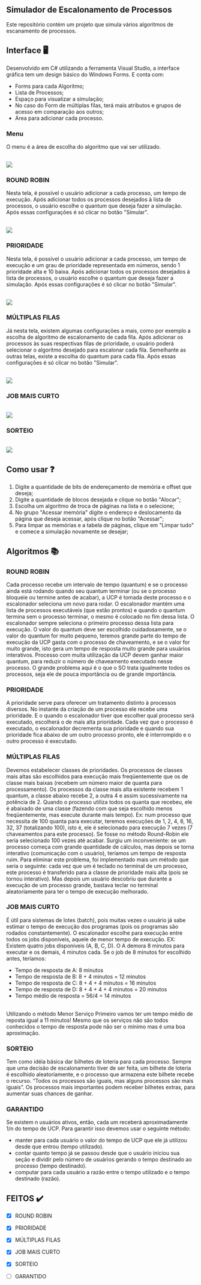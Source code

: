 ## Simulador de Escalonamento de Processos
Este repositório contém um projeto que simula vários algoritmos de escanamento de processos.

## Interface :desktop_computer:<br>
 Desenvolvido em C# utilizando a ferramenta Visual Studio, a interface gráfica tem um design básico do Windows Forms. E conta com:
 - Forms para cada Algoritmo;
 - Lista de Processos;
 - Espaço para visualizar a simulação;
 - No caso do Form de múltiplas filas, terá mais atributos e grupos de acesso em comparação aos outros;
 - Área para adicionar cada processo.
 
 ### Menu
  O menu é a área de escolha do algoritmo que vai ser utilizado.
  
<br><img src="imgs/menu.JPG"/><br>
### ROUND ROBIN
 Nesta tela, é possível o usuário adicionar a cada processo, um tempo de execução. Após adicionar todos os processos desejados à lista de processos, o usuário escolhe o quantum
que deseja fazer a simulação. Após essas configurações é só clicar no botão "Simular".

<br><img src="imgs/roundRobin.JPG"/><br>
### PRIORIDADE
 Nesta tela, é possível o usuário adicionar a cada processo, um tempo de execução e um grau de prioridade representada em números, sendo 1 prioridade alta e 10 baixa. Após adicionar todos os processos desejados à lista de processos, o usuário escolhe o quantum
que deseja fazer a simulação. Após essas configurações é só clicar no botão "Simular".

<br><img src="imgs/prioridade.JPG"/><br>
### MÚLTIPLAS FILAS
 Já nesta tela, existem algumas configurações a mais, como por exemplo a escolha de algoritmo de escalonamento de cada fila. Após adicionar os processos às suas respectivas filas de prioridade, o usuário poderá selecionar o algoritmo desejado para escalonar cada fila. Semelhante as outras telas, existe a escolha do quantum para cada fila. Após essas configurações é só clicar no botão "Simular".
 
<br><img src="imgs/multiplasFilas.JPG"/><br>
### JOB MAIS CURTO
<br><img src="imgs/jobMaisCurto.JPG"/><br>
### SORTEIO
<br><img src="imgs/sorteio.JPG"/><br>

## Como usar :question:
 1. Digite a quantidade de bits de endereçamento de memória e offset que deseja;
 2. Digite a quantidade de blocos desejada e clique no botão "Alocar";
 3. Escolha um algoritmo de troca de páginas na lista e o selecione;
 4. No grupo "Acessar memória" digite o endereço e deslocamento da página que deseja acessar, após clique no botão "Acessar";
 5. Para limpar as memórias e a tabela de páginas, clique em "Limpar tudo" e comece a simulação novamente se desejar;
 
## Algoritmos :books:
### ROUND ROBIN
  Cada processo recebe um intervalo de tempo (quantum) e se o processo ainda está rodando quando seu quantum terminar (ou se o processo bloqueie ou termine antes de acabar), a UCP é tomada deste processo e o escalonador seleciona um novo para rodar. O escalonador mantém uma lista de processos executáveis (que estão prontos) e quando o quantum termina sem o processo terminar, o mesmo é colocado no fim dessa lista. O escalonador sempre seleciona o primeiro processo dessa lista para execução. O valor do quantum deve ser escolhido cuidadosamente, se o valor do quantum for muito pequeno, teremos grande parte do tempo de execução da UCP gasta com o processo de chaveamento, e se o valor for muito grande, isto gera um tempo de resposta muito grande para usuários interativos. Processo com muita utilização da UCP devem ganhar maior quantum, para reduzir o número de chaveamento executado nesse processo. O grande problema aqui é o que o SO trata igualmente todos os processos, seja ele de pouca importância ou de grande importância.
  
### PRIORIDADE
  A prioridade serve para oferecer um tratamento distinto à processos diversos. No instante da criação de um processo ele recebe uma prioridade. E o quando o escalonador tiver que escolher qual processo será executado, escolherá o de mais alta prioridade. Cada vez que o processo é executado, o escalonador decrementa sua prioridade e quando sua prioridade fica abaixo de um outro processo pronto, ele é interrompido e o outro processo é executado.
  
### MÚLTIPLAS FILAS
  Devemos estabelecer classes de prioridades. Os processos de classes mais altas são escolhidos para execução mais freqüentemente que os de classe mais baixas (recebem um número maior de quanta para processamento). Os processos da classe mais alta existente recebem 1 quantum, a classe abaixo recebe 2, a outra 4 e assim sucessivamente na potência de 2. Quando o processo utiliza todos os quanta que recebeu, ele é abaixado de uma classe (fazendo com que seja escolhido menos freqüentemente, mas execute durante mais tempo). Ex: num processo que necessita de 100 quanta para executar, teremos execuções de 1, 2, 4, 8, 16, 32, 37 (totalizando 100), isto é, ele é selecionado para execução 7 vezes (7 chaveamentos para este processo). Se fosse no método Round-Robin ele seria selecionado 100 vezes até acabar. Surgiu um inconveniente: se um processo começa com grande quantidade de cálculos, mas depois se torna interativo (comunicação com o usuário), teríamos um tempo de resposta ruim. Para eliminar este problema, foi implementado mais um método que seria o seguinte: cada vez que um é teclado no terminal de um processo, este processo é transferido para a classe de prioridade mais alta (pois se tornou interativo). Mas depois um usuário descobriu que durante a execução de um processo grande, bastava teclar no terminal aleatoriamente para ter o tempo de execução melhorado.
  
### JOB MAIS CURTO
  É útil para sistemas de lotes (batch), pois muitas vezes o usuário já sabe estimar o tempo de execução dos programas (pois os programas são rodados constantemente). O escalonador escolhe para execução entre todos os jobs disponíveis, aquele de menor tempo de execução. EX: Existem quatro jobs disponíveis (A, B, C, D). O A demora 8 minutos para executar e os demais, 4 minutos cada. Se o job de 8 minutos for escolhido antes, teríamos:

- Tempo de resposta de A: 8 minutos
- Tempo de resposta de B: 8 + 4 minutos = 12 minutos
- Tempo de resposta de C: 8 + 4 + 4 minutos = 16 minutos
- Tempo de resposta de D: 8 + 4 + 4 + 4 minutos = 20 minutos
- Tempo médio de resposta = 56/4 = 14 minutos
<br>
  Utilizando o método Menor Serviço Primeiro vamos ter um tempo médio de reposta igual a 11 minutos! Mesmo que os serviços não são todos conhecidos o tempo de resposta pode não ser o mínimo mas é uma boa aproximação.
  
### SORTEIO
  Tem como idéia básica dar bilhetes de loteria para cada processo. Sempre que uma decisão de escalonamento tiver de ser feita, um bilhete de loteria é escolhido aleatoriamente, e o processo que armazena este bilhete recebe o recurso. “Todos os processos são iguais, mas alguns processos são mais iguais”. Os processos mais importantes
podem receber bilhetes extras, para aumentar suas chances de ganhar. 

### GARANTIDO
  Se existem n usuários ativos, então, cada um receberá aproximadamente 1/n do tempo de UCP. Para garantir isso devemos usar o seguinte método:

- manter para cada usuário o valor do tempo de UCP que ele já utilizou desde que entrou (tempo utilizado).
- contar quanto tempo já se passou desde que o usuário iniciou sua seção e dividir pelo número de usuários gerando o tempo destinado ao processo (tempo destinado).
- computar para cada usuário a razão entre o tempo utilizado e o tempo destinado (razão).

## FEITOS :heavy_check_mark:

- [x] ROUND ROBIN
- [x] PRIORIDADE
- [x] MÚLTIPLAS FILAS
- [x] JOB MAIS CURTO
- [x] SORTEIO
- [ ] GARANTIDO


